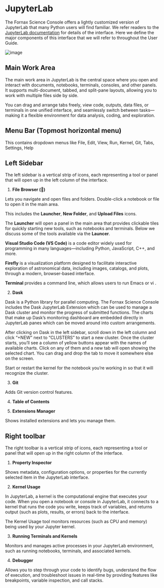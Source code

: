 # JupyterLab

The Fornax Science Console offers a lightly customized version of JupyterLab that many Python users will find familiar. We refer readers to the [JupyterLab documentation](https://jupyterlab.readthedocs.io/en/stable/user/interface.html) for details of the interface. Here we define the major components of this interface that we will refer to throughout the User Guide.

![image](https://hackmd.io/_uploads/S1W39Oflgl.png)

## Main Work Area

The main work area in JupyterLab is the central space where you open and interact with documents, notebooks, terminals, consoles, and other panels. It supports multi-document, tabbed, and split-pane layouts, allowing you to work with multiple files side by side.

You can drag and arrange tabs freely, view code, outputs, data files, or terminals in one unified interface, and seamlessly switch between tasks—making it a flexible environment for data analysis, coding, and exploration.

## Menu Bar (Topmost horizontal menu)

This contains dropdown menus like File, Edit, View, Run, Kernel, Git, Tabs, Settings, Help

## Left Sidebar

The left sidebar is a vertical strip of icons, each representing a tool or panel that will open up in the left column of the interface.

1. **File Browser (📁)**

Lets you navigate and open files and folders. Double-click a notebook or file to open it in the main area.

This includes the **Launcher**, **New Folder**, and **Upload Files** icons.

The **Launcher** will open a panel in the main area that provides clickable tiles for quickly starting new tools, such as notebooks and terminals. Below we discuss some of the tools available via the **Launcer**.

**Visual Studio Code (VS Code)** is a code editor widely used for programming in many languages—including Python, JavaScript, C++, and more.

**Firefly** is a visualization platform designed to facilitate interactive exploration of astronomical data, including images, catalogs, and plots, through a modern, browser-based interface. 

**Terminal** provides a command line, which allows users to run Emacs or vi .



2. **Dask**

Dask is a Python library for parallel computing. The Fornax Science Console includes the Dask JupyterLab Extension which can be used to manage a Dask cluster and monitor the progress of submitted functions. The charts that make up Dask’s monitoring dashboard are embedded directly in JupyterLab panes which can be moved around into custom arrangements. 

After clicking on Dask in the left sidebar, scroll down in the left column and click “+NEW” next to “CLUSTERS” to start a new cluster. Once the cluster starts, you’ll see a column of yellow buttons appear with the names of available charts. Click on any of them and a new tab will open showing the selected chart. You can drag and drop the tab to move it somewhere else on the screen.

Start or restart the kernel for the notebook you’re working in so that it will recognize the cluster.

3. **Git**

Adds Git version control features.

4. **Table of Contents**

5. **Extensions Manager**

Shows installed extensions and lets you manage them.

## Right toolbar

The right toolbar is a vertical strip of icons, each representing a tool or panel that will open up in the right column of the interface.

1. **Property Inspector**

Shows metadata, configuration options, or properties for the currently selected item in the JupyterLab interface.

2. **Kernel Usage**

In JupyterLab, a kernel is the computational engine that executes your code. When you open a notebook or console in JupyterLab, it connects to a kernel that runs the code you write, keeps track of variables, and returns output (such as plots, results, or errors) back to the interface.

The Kernel Usage tool monitors resources (such as CPU and memory) being used by your Jupyter kernel.

3. **Running Terminals and Kernels**

Monitors and manages active processes in your JupyterLab environment, such as running notebooks, terminals, and associated kernels.

4. **Debugger**

Allows you to step through your code to identify bugs, understand the flow of execution, and troubleshoot issues in real-time by providing features like breakpoints, variable inspection, and call stacks.

